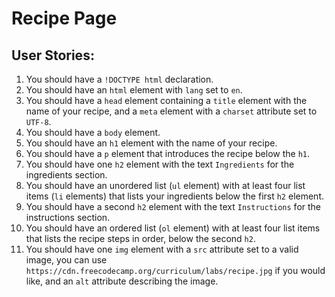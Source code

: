 # Recipe Page
## User Stories:
1. You should have a `!DOCTYPE html` declaration.
2. You should have an `html` element with `lang` set to `en`.
3. You should have a `head` element containing a `title` element with the name of your recipe, and a `meta` element with a `charset` attribute set to `UTF-8`.
4. You should have a `body` element.
5. You should have an `h1` element with the name of your recipe.
6. You should have a `p` element that introduces the recipe below the `h1`.
7. You should have one `h2` element with the text `Ingredients` for the ingredients section.
8. You should have an unordered list (`ul` element) with at least four list items (`li` elements) that lists your ingredients below the first `h2` element.
9. You should have a second `h2` element with the text `Instructions` for the instructions section.
10. You should have an ordered list (`ol` element) with at least four list items that lists the recipe steps in order, below the second `h2`.
11. You should have one `img` element with a `src` attribute set to a valid image, you can use `https://cdn.freecodecamp.org/curriculum/labs/recipe.jpg` if you would like, and an `alt` attribute describing the image.